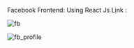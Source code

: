 Facebook Frontend: Using React Js
Link :

![fb](https://github.com/imran-24/React-G-mail-Clone/assets/91665909/e7cf2d80-3a83-42be-8ff4-27e0dcbe6585)

![fb_profile](https://github.com/imran-24/React-G-mail-Clone/assets/91665909/27c7cd6a-d89e-4366-a536-be74f22108e1)
